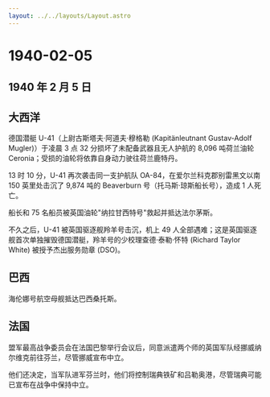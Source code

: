 ```yaml
---
layout: ../../layouts/Layout.astro
---
```


# 1940-02-05

## 1940 年 2 月 5 日

## 大西洋

德国潜艇 U-41（上尉古斯塔夫·阿道夫·穆格勒 (Kapitänleutnant Gustav-Adolf
Mugler)）于凌晨 3 点 32 分损坏了未配备武器且无人护航的 8,096 吨荷兰油轮
Ceronia；受损的油轮将依靠自身动力驶往荷兰鹿特丹。

13 时 10 分，U-41 再次袭击同一支护航队 OA-84，在爱尔兰科克郡别雷黑文以南
150 英里处击沉了 9,874 吨的 Beaverburn 号（托马斯·琼斯船长号），造成 1
人死亡。

船长和 75 名船员被英国油轮"纳拉甘西特号"救起并抵达法尔茅斯。

不久之后，U-41 被英国驱逐舰羚羊号击沉，机上 49
人全部遇难；这是英国驱逐舰首次单独摧毁德国潜艇，羚羊号的少校理查德·泰勒·怀特
(Richard Taylor White) 被授予杰出服务勋章 (DSO)。

## 巴西

海伦娜号航空母舰抵达巴西桑托斯。

## 法国

盟军最高战争委员会在法国巴黎举行会议后，同意派遣两个师的英国军队经挪威纳尔维克前往芬兰，尽管挪威宣布中立。

他们还决定，当军队进军芬兰时，他们将控制瑞典铁矿和吕勒奥港，尽管瑞典可能已宣布在战争中保持中立。
